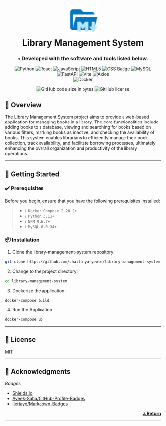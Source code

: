 <div align="center">
<h1 align="center">
<img src="https://raw.githubusercontent.com/PKief/vscode-material-icon-theme/ec559a9f6bfd399b82bb44393651661b08aaf7ba/icons/folder-markdown-open.svg" width="100" />
<br>Library Management System
</h1>
<h3>◦ Developed with the software and tools listed below.</h3>

<p align="center">
<img src="https://img.shields.io/badge/Python-3776AB.svg?style&logo=Python&logoColor=white" alt="Python" />
<img src="https://img.shields.io/badge/React-61DAFB.svg?style&logo=React&logoColor=black" alt="React" />
<img src="https://img.shields.io/badge/JavaScript-F7DF1E.svg?style&logo=JavaScript&logoColor=black" alt="JavaScript" />
<img src="https://img.shields.io/badge/HTML5-E34F26.svg?style&logo=HTML5&logoColor=white" alt="HTML5" />
<img src="https://img.shields.io/badge/CSS-1572B6?style=flat&logo=css3" alt="CSS Badge" />
<img src="https://img.shields.io/badge/MySQL-00758F?style=flat&logo=mysql&logoColor=white" alt="MySQL" />
<br>
<img src="https://img.shields.io/badge/FastAPI-009688.svg?style&logo=FastAPI&logoColor=white" alt="FastAPI" />
<img src="https://img.shields.io/badge/Vite-646CFF.svg?style&logo=Vite&logoColor=white" alt="Vite" />
<img src="https://img.shields.io/badge/Axios-5A29E4.svg?style&logo=Axios&logoColor=white" alt="Axios" />
<br>
<img src="https://img.shields.io/badge/Docker-2496ED.svg?style&logo=Docker&logoColor=white" alt="Docker" />
</p>
<img src="https://img.shields.io/github/languages/code-size/chaitanya-yeole/library-management-system" alt="GitHub code size in bytes" />
<img src="https://img.shields.io/github/license/chaitanya-yeole/library-management-system" alt="GitHub license" />
</div>


## 📍 Overview

The Library Management System project aims to provide a web-based application for managing books in a library. The core functionalities include adding books to a database, viewing and searching for books based on various filters, marking books as inactive, and checking the availability of books. This system enables librarians to efficiently manage their book collection, track availability, and facilitate borrowing processes, ultimately enhancing the overall organization and productivity of the library operations.

---

## 🚀 Getting Started

### ✔️ Prerequisites

Before you begin, ensure that you have the following prerequisites installed:
> - `ℹ️ Docker Compose 2.20.2+`
> - `ℹ️ Python 3.11+`
> - `ℹ️ NPM 9.6.7+`
> - `ℹ️ MySQL 8.0.34+`

### 📦 Installation

1. Clone the library-management-system repository:
```sh
git clone https://github.com/chaitanya-yeole/library-management-system.git
```

2. Change to the project directory:
```sh
cd library-management-system
```

3. Dockerize the application:
```sh
docker-compose build
```

4. Run the Application
```sh
docker-compose up
```

---

## 📄 License

[MIT](./LICENSE)

---

## 👏 Acknowledgments

*Badges*
  - [Shields.io](https://shields.io/)
  - [Aveek-Saha/GitHub-Profile-Badges](https://github.com/Aveek-Saha/GitHub-Profile-Badges)
  - [Ileriayo/Markdown-Badges](https://github.com/Ileriayo/markdown-badges)

<p align="right">
  <a href="#top"><b>🔝 Return </b></a>
</p>

---
